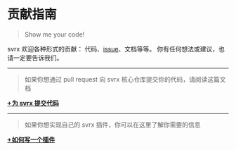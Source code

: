 # 贡献指南

> Show me your code!

svrx 欢迎各种形式的贡献： 代码、[issue](https://github.com/x-orpheus/svrx/issues)、文档等等。 
你有任何想法或建议，也请一定要告诉我们。

---

> 如果你想通过 pull request 向 svrx 核心仓库提交你的代码，请阅读这篇文档

[**￫ 为 svrx 提交代码**](./pr.md)
                                
---

> 如果你想实现自己的 svrx 插件，你可以在这里了解你需要的信息

[**￫ 如何写一个插件**](./plugin.md)
